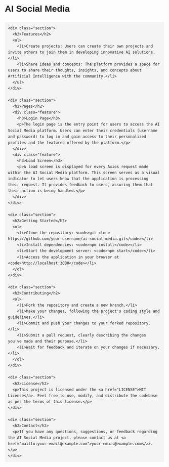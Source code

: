 <!DOCTYPE html>
<html>
<head>
  <style>
    body {
      font-family: Arial, sans-serif;
      line-height: 1.6;
      margin: 0;
      padding: 20px;
    }

    h1 {
      font-size: 32px;
    }

    h2 {
      font-size: 24px;
    }

    h3 {
      font-size: 20px;
    }

    ul {
      list-style-type: disc;
      padding-left: 20px;
    }

    code {
      background-color: #f4f4f4;
      border-radius: 4px;
      font-family: Consolas, monospace;
      padding: 2px 4px;
    }

    pre {
      background-color: #f4f4f4;
      border-radius: 4px;
      padding: 10px;
      white-space: pre-wrap;
    }

    .container {
      max-width: 800px;
      margin: 0 auto;
    }

    .feature {
      margin-bottom: 20px;
    }

    .feature h3 {
      margin-bottom: 10px;
    }

    .code-block {
      background-color: #f4f4f4;
      border-radius: 4px;
      padding: 10px;
    }

    .code-block code {
      display: block;
    }

    .section {
      margin-bottom: 40px;
    }

    .section h2 {
      margin-bottom: 20px;
    }

    .section ul {
      margin-bottom: 10px;
    }

    .section p:last-child {
      margin-bottom: 0;
    }

    .section:last-child {
      margin-bottom: 0;
    }

  </style>
</head>
<body>
  <div class="container">
    <h1>AI Social Media</h1>

    <div class="section">
      <h2>Features</h2>
      <ul>
        <li>Create projects: Users can create their own projects and invite others to join them in developing innovative AI solutions.</li>
        <li>Share ideas and concepts: The platform provides a space for users to share their thoughts, insights, and concepts about Artificial Intelligence with the community.</li>
      </ul>
    </div>

    <div class="section">
      <h2>Pages</h2>
      <div class="feature">
        <h3>Login Page</h3>
        <p>The login page is the entry point for users to access the AI Social Media platform. Users can enter their credentials (username and password) to log in and gain access to their personalized profiles and the features offered by the platform.</p>
      </div>
      <div class="feature">
        <h3>Load Screen</h3>
        <p>A load screen is displayed for every Axios request made within the AI Social Media platform. This screen serves as a visual indicator to let users know that the application is processing their request. It provides feedback to users, assuring them that their action is being handled.</p>
      </div>
    </div>

    <div class="section">
      <h2>Getting Started</h2>
      <ol>
        <li>Clone the repository: <code>git clone https://github.com/your-username/ai-social-media.git</code></li>
        <li>Install dependencies: <code>npm install</code></li>
        <li>Start the development server: <code>npm start</code></li>
        <li>Access the application in your browser at <code>http://localhost:3000</code></li>
      </ol>
    </div>

    <div class="section">
      <h2>Contributing</h2>
      <ol>
        <li>Fork the repository and create a new branch.</li>
        <li>Make your changes, following the project's coding style and guidelines.</li>
        <li>Commit and push your changes to your forked repository.</li>
        <li>Submit a pull request, clearly describing the changes you've made and their purpose.</li>
        <li>Wait for feedback and iterate on your changes if necessary.</li>
      </ol>
    </div>

    <div class="section">
      <h2>License</h2>
      <p>This project is licensed under the <a href="LICENSE">MIT License</a>. Feel free to use, modify, and distribute the codebase as per the terms of this license.</p>
    </div>

    <div class="section">
      <h2>Contact</h2>
      <p>If you have any questions, suggestions, or feedback regarding the AI Social Media project, please contact us at <a href="mailto:your-email@example.com">your-email@example.com</a>.</p>
    </div>

  </div>
</body>
</html>

